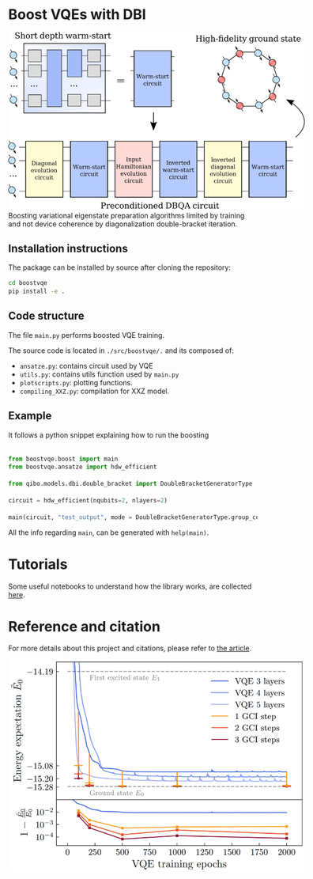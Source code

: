 # Boost VQEs with DBI

<img src="figures/diagram.png" style="solid #000; max-width:600px; max-height:1000px;">
Boosting variational eigenstate preparation algorithms limited by training and not device coherence by diagonalization double-bracket iteration.

## Installation instructions

The package can be installed by source after cloning the repository:

```sh
cd boostvqe
pip install -e .
```

## Code structure

The file `main.py` performs boosted VQE training.

The source code is located in `./src/boostvqe/.` and its composed of:

* `ansatze.py`: contains circuit used by VQE
* `utils.py`: contains utils function used by `main.py`
* `plotscripts.py`: plotting functions.
* `compiling_XXZ.py`: compilation for XXZ model.

## Example

It follows a python snippet explaining how to run the boosting

```py

from boostvqe.boost import main
from boostvqe.ansatze import hdw_efficient

from qibo.models.dbi.double_bracket import DoubleBracketGeneratorType

circuit = hdw_efficient(nqubits=2, nlayers=2)

main(circuit, "test_output", mode = DoubleBracketGeneratorType.group_commutator)
```

All the info regarding `main`, can be generated with `help(main)`.

# Tutorials

Some useful notebooks to understand how the library works, are collected [here](notebooks/notebooks_links.md).

# Reference and citation

For more details about this project and citations, please refer to [the article](https://www.arxiv.org/abs/2408.03987).

<img src="figures/hw_preserving_XXZ_10Q3L42S_cma_jumps.png" style="solid #000; max-width:600px; max-height:1000px;">

